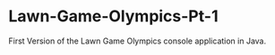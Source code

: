 Lawn-Game-Olympics-Pt-1
=======================

First Version of the Lawn Game Olympics console application in Java.
